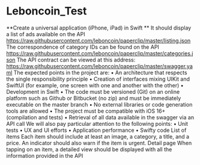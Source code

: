 # Leboncoin_Test
**Create a universal application (iPhone, iPad) in Swift
**
It should display a list of ads available on the API
https://raw.githubusercontent.com/leboncoin/paperclip/master/listing.json
The correspondence of category IDs can be found on the API
https://raw.githubusercontent.com/leboncoin/paperclip/master/categories.json
The API contract can be viewed at this address:
https://raw.githubusercontent.com/leboncoin/paperclip/master/swagger.yaml
The expected points in the project are:
• An architecture that respects the single responsibility principle
• Creation of interfaces mixing UIKit and SwiftUI (for example, one screen with one
and another with the other)
• Development in Swift
• The code must be versioned (Git) on an online platform such as Github or Bitbucket
(no zip) and must be immediately executable on the master branch
• No external libraries or code generation tools are allowed
• The project must be compatible with iOS 16+ (compilation and tests)
• Retrieval of all data available in the swagger via an API call
We will also pay particular attention to the following points:
• Unit tests
• UX and UI efforts
• Application performance
• Swifty code
List of items
Each item should include at least an image, a category, a title, and a price.
An indicator should also warn if the item is urgent.
Detail page
When tapping on an item, a detailed view should be displayed with all the information
provided in the API
